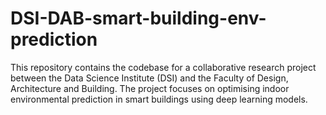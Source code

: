 # DSI-DAB-smart-building-env-prediction
This repository contains the codebase for a collaborative research project between the Data Science Institute (DSI) and the Faculty of Design, Architecture and Building. The project focuses on optimising indoor environmental prediction in smart buildings using deep learning models.
